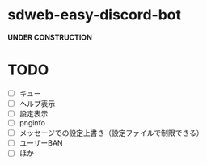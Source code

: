 # sdweb-easy-discord-bot

**UNDER CONSTRUCTION**

# TODO

* [ ] キュー
* [ ] ヘルプ表示
* [ ] 設定表示
* [ ] pnginfo
* [ ] メッセージでの設定上書き（設定ファイルで制限できる）
* [ ] ユーザーBAN
* [ ] ほか
